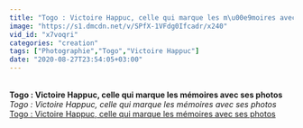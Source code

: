 ```yaml
---
title: "Togo : Victoire Happuc, celle qui marque les m\u00e9moires avec ses photos"
image: "https://s1.dmcdn.net/v/SPfX-1VFdg0Ifcadr/x240"
vid_id: "x7voqri"
categories: "creation"
tags: ["Photographie","Togo","Victoire Happuc"]
date: "2020-08-27T23:54:05+03:00"
---
```

<br><b>Togo : Victoire Happuc, celle qui marque les mémoires avec ses photos</b><br> <i>Togo : Victoire Happuc, celle qui marque les mémoires avec ses photos</i><br> <u>Togo : Victoire Happuc, celle qui marque les mémoires avec ses photos</u>
